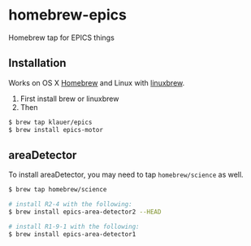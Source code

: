 # homebrew-epics
Homebrew tap for EPICS things

## Installation

Works on OS X [Homebrew](http://brew.sh/) and Linux with [linuxbrew](http://linuxbrew.sh/).

1. First install brew or linuxbrew
2. Then

```bash
$ brew tap klauer/epics
$ brew install epics-motor
```

## areaDetector

To install areaDetector, you may need to tap `homebrew/science` as well.

```bash
$ brew tap homebrew/science

# install R2-4 with the following:
$ brew install epics-area-detector2 --HEAD

# install R1-9-1 with the following:
$ brew install epics-area-detector1
```
